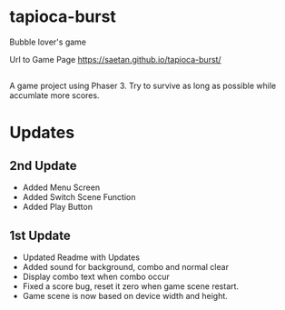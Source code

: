 # tapioca-burst
Bubble lover's game

Url to Game Page
https://saetan.github.io/tapioca-burst/

##
A game project using Phaser 3.
Try to survive as long as possible while accumlate more scores.

# Updates
## 2nd Update
- Added Menu Screen
- Added Switch Scene Function
- Added Play Button

## 1st Update
- Updated Readme with Updates
- Added sound for background, combo and normal clear
- Display combo text when combo occur
- Fixed a score bug, reset it zero when game scene restart.
- Game scene is now based on device width and height.
